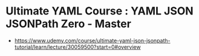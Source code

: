 # Ultimate YAML Course : YAML JSON JSONPath Zero - Master

- https://www.udemy.com/course/ultimate-yaml-json-jsonpath-tutorial/learn/lecture/30059500?start=0#overview